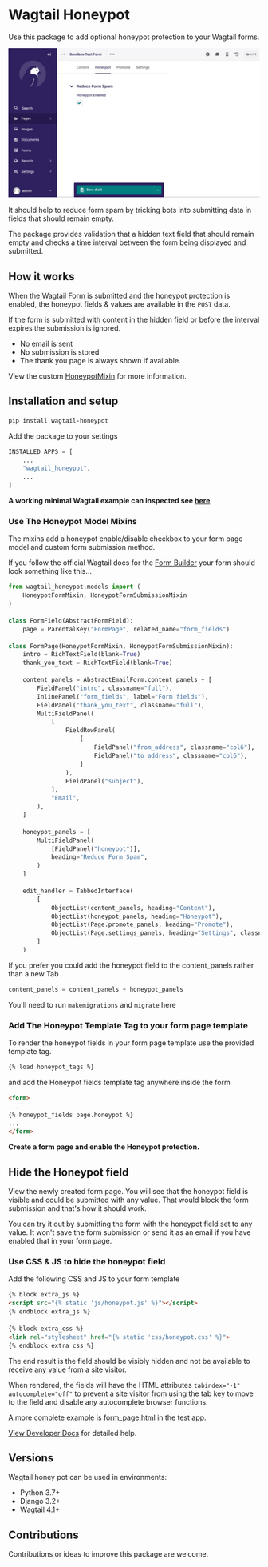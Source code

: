 # Wagtail Honeypot

Use this package to add optional honeypot protection to your Wagtail forms.

![Alt text](docs/sample.jpg?raw=true "Title")

It should help to reduce form spam by tricking bots into submitting data in fields that should remain empty.

The package provides validation that a hidden text field that should remain empty and checks a time interval between the form being displayed and submitted.

## How it works

When the Wagtail Form is submitted and the honeypot protection is enabled, the honeypot fields & values are available in the `POST` data.

If the form is submitted with content in the hidden field or before the interval expires the submission is ignored.

- No email is sent
- No submission is stored
- The thank you page is always shown if available.

View the custom [HoneypotMixin](./wagtail_honeypot/models.py) for more information.

## Installation and setup

```bash
pip install wagtail-honeypot
```

Add the package to your settings

```python
INSTALLED_APPS = [
    ...
    "wagtail_honeypot",
    ...
]
```

**A working minimal Wagtail example can inspected see [here](./tests/testapp/)**

### Use The Honeypot Model Mixins

The mixins add a honeypot enable/disable checkbox to your form page model and custom form submission method.

If you follow the official Wagtail docs for the [Form Builder](https://docs.wagtail.org/en/stable/reference/contrib/forms/index.html) your form should look something like this...

```python
from wagtail_honeypot.models import (
    HoneypotFormMixin, HoneypotFormSubmissionMixin
)

class FormField(AbstractFormField):
    page = ParentalKey("FormPage", related_name="form_fields")

class FormPage(HoneypotFormMixin, HoneypotFormSubmissionMixin):
    intro = RichTextField(blank=True)
    thank_you_text = RichTextField(blank=True)

    content_panels = AbstractEmailForm.content_panels + [
        FieldPanel("intro", classname="full"),
        InlinePanel("form_fields", label="Form fields"),
        FieldPanel("thank_you_text", classname="full"),
        MultiFieldPanel(
            [
                FieldRowPanel(
                    [
                        FieldPanel("from_address", classname="col6"),
                        FieldPanel("to_address", classname="col6"),
                    ]
                ),
                FieldPanel("subject"),
            ],
            "Email",
        ),
    ]

    honeypot_panels = [
        MultiFieldPanel(
            [FieldPanel("honeypot")],
            heading="Reduce Form Spam",
        )
    ]

    edit_handler = TabbedInterface(
        [
            ObjectList(content_panels, heading="Content"),
            ObjectList(honeypot_panels, heading="Honeypot"),
            ObjectList(Page.promote_panels, heading="Promote"),
            ObjectList(Page.settings_panels, heading="Settings", classname="settings"),
        ]
    )
```

If you prefer you could add the honeypot field to the content_panels rather than a new Tab

```python
content_panels = content_panels + honeypot_panels
```

You'll need to run `makemigrations` and `migrate` here

### Add The Honeypot Template Tag to your form page template

To render the honeypot fields in your form page template use the provided template tag.

```html
{% load honeypot_tags %}
```

and add the Honeypot fields template tag anywhere inside the form

```html
<form>
...
{% honeypot_fields page.honeypot %}
...
</form>
```

**Create a form page and enable the Honeypot protection.**

## Hide the Honeypot field

View the newly created form page. You will see that the honeypot field is visible and could be submitted with any value. That would block the form submission and that's how it should work.

You can try it out by submitting the form with the honeypot field set to any value. It won't save the form submission or send it as an email if you have enabled that in your form page.

### Use CSS & JS to hide the honeypot field

Add the following CSS and JS to your form template

```html
{% block extra_js %}
<script src="{% static 'js/honeypot.js' %}"></script>
{% endblock extra_js %}

{% block extra_css %}
<link rel="stylesheet" href="{% static 'css/honeypot.css' %}">
{% endblock extra_css %}
```

The end result is the field should be visibly hidden and not be available to receive any value from a site visitor.

When rendered, the fields will have the HTML attributes `tabindex="-1" autocomplete="off"` to prevent a site visitor from using the tab key to move to the field and disable any autocomplete browser functions.

A more complete example is [form_page.html](wagtail_honeypot/templates/wagtail_honeypot_test/form_page.html) in the test app.

[View Developer Docs](docs/developer.md) for detailed help.

## Versions

Wagtail honey pot can be used in environments:

- Python 3.7+
- Django 3.2+
- Wagtail 4.1+

## Contributions

Contributions or ideas to improve this package are welcome.
